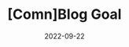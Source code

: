 ---
title:  "[Comn]Blog Goal" 
toc: true
toc_sticky: true
date: 2022-09-22
last_modified_at: 2022-09-22
---